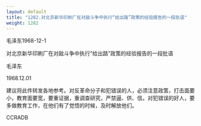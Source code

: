 ```yaml
---
layout: default
title: "1282.对北京新华印刷厂在对敌斗争中执行“给出路”政策的经验报告的一段批语"
weight: 1282
---
```


毛泽东1968-12-1

对北京新华印刷厂在对敌斗争中执行“给出路”政策的经验报告的一段批语

毛泽东

1968.12.01

建议将此件转发各地参考。对反革命分子和犯错误的人，必须注意政策，打击面要小，教育面要宽，要重证据，重调查研究，严禁逼、供、信。对犯错误的好人，要多做教育工作，在他们有了觉悟的时候，及时解放他们。

CCRADB

